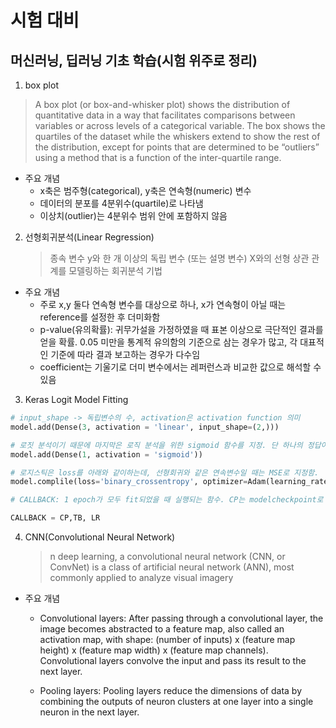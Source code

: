 # 시험 대비
## 머신러닝, 딥러닝 기초 학습(시험 위주로 정리)

1. box plot
> A box plot (or box-and-whisker plot) shows the distribution of quantitative data in a way that facilitates comparisons between variables or across levels of a categorical variable. The box shows the quartiles of the dataset while the whiskers extend to show the rest of the distribution, except for points that are determined to be “outliers” using a method that is a function of the inter-quartile range.

 - 주요 개념
   - x축은 범주형(categorical), y축은 연속형(numeric) 변수
   - 데이터의 분포를 4분위수(quartile)로 나타냄
   - 이상치(outlier)는 4분위수 범위 안에 포함하지 않음

2. 선형회귀분석(Linear Regression)

   > 종속 변수 y와 한 개 이상의 독립 변수 (또는 설명 변수) X와의 선형 상관 관계를 모델링하는 회귀분석 기법
- 주요 개념
   - 주로 x,y 둘다 연속형 변수를 대상으로 하나, x가 연속형이 아닐 때는 reference를 설정한 후 더미화함
   - p-value(유의확률): 귀무가설을 가정하였을 때 표본 이상으로 극단적인 결과를 얻을 확률. 0.05 미만을 통계적 유의함의 기준으로 삼는 경우가 많고, 각 대표적인 기준에 따라 결과 보고하는 경우가 다수임
   - coefficient는 기울기로 더미 변수에서는 레퍼런스과 비교한 값으로 해석할 수 있음
    
3. Keras Logit Model Fitting
  ```python
# input_shape -> 독립변수의 수, activation은 activation function 의미
  model.add(Dense(3, activation = 'linear', input_shape=(2,)))

# 로짓 분석이기 때문에 마지막은 로직 분석을 위한 sigmoid 함수를 지정. 단 하나의 정답이 존재할 때는(multi class classification) softmax라는 함수를 사용
  model.add(Dense(1, activation = 'sigmoid'))

# 로지스틱은 loss를 아래와 같이하는데, 선형회귀와 같은 연속변수일 때는 MSE로 지정함.
  model.complile(loss='binary_crossentropy', optimizer=Adam(learning_rate=0.01))

# CALLBACK: 1 epoch가 모두 fit되었을 때 실행되는 함수. CP는 modelcheckpoint로 성능을 고려하여 현재 모델의 weight(가중치)를 저장함. val_acc가 monitor이면 mode = 'max', val_loss가 monitor이면 mode = 'min'으로 설정. LR는 reduceLROnPlateau로 learning rate는 학습을 해가면서 줄이는 것이 바람직함

CALLBACK = CP,TB, LR
```

4. CNN(Convolutional Neural Network)
   > n deep learning, a convolutional neural network (CNN, or ConvNet) is a class of artificial neural network (ANN), most commonly applied to analyze visual imagery
- 주요 개념
  - Convolutional layers: After passing through a convolutional layer, the image becomes abstracted to a feature map, also called an activation map, with shape: (number of inputs) x (feature map height) x (feature map width) x (feature map channels). Convolutional layers convolve the input and pass its result to the next layer.
  
  - Pooling layers: Pooling layers reduce the dimensions of data by combining the outputs of neuron clusters at one layer into a single neuron in the next layer. 

